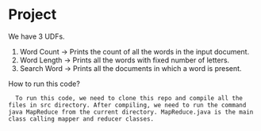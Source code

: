 # Project
We have 3 UDFs. 
 1. Word Count -> Prints the count of all the words in the input document. 
 2. Word Length -> Prints all the words with fixed number of letters.
 3. Search Word -> Prints all the documents in which a word is present.
 
 How to run this code?
 
      To run this code, we need to clone this repo and compile all the files in src directory. After compiling, we need to run the command java MapReduce from the current directory. MapReduce.java is the main class calling mapper and reducer classes.
      
